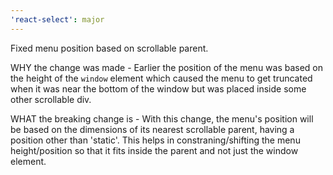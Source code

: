 ```yaml
---
'react-select': major
---
```


Fixed menu position based on scrollable parent.

WHY the change was made -
Earlier the position of the menu was based on the height of the `window` element which caused the menu to
get truncated when it was near the bottom of the window but was placed inside some other scrollable div.

WHAT the breaking change is -
With this change, the menu's position will be based on the dimensions of its nearest scrollable parent, having
a position other than 'static'. This helps in constraning/shifting the menu height/position so that it fits
inside the parent and not just the window element.